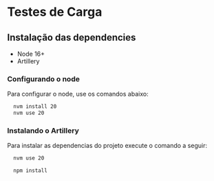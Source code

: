 # Testes de Carga

## Instalação das dependencies
 - Node 16+
 - Artillery

### Configurando o node
Para configurar o node, use os comandos abaixo:
```bash
  nvm install 20
  nvm use 20
```

### Instalando o Artillery
Para instalar as dependencias do projeto execute o comando a seguir:
```bash
  nvm use 20
```

```bash
  npm install
```
